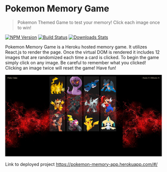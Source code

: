 # Pokemon Memory Game
> Pokemon Themed Game to test your memory!  Click each image once to win!

[![NPM Version][npm-image]][npm-url]
[![Build Status][travis-image]][travis-url]
[![Downloads Stats][npm-downloads]][npm-url]

Pokemon Memory Game is a Heroku hosted memory game.  It utilizes React.js to render the page.  Once the virtual DOM is rendered it includes 12 images that are randomized each time a card is clicked.  To begin the game simply click on any image.  Be careful to remember what you clicked!  Clicking an image twice will reset the game!  Have fun!

![](clickygame.png)

Link to deployed project https://pokemon-memory-app.herokuapp.com/#/

<!-- Markdown link & img dfn's -->
[npm-image]: https://img.shields.io/npm/v/datadog-metrics.svg?style=flat-square
[npm-url]: https://npmjs.org/package/datadog-metrics
[npm-downloads]: https://img.shields.io/npm/dm/datadog-metrics.svg?style=flat-square
[travis-image]: https://img.shields.io/travis/dbader/node-datadog-metrics/master.svg?style=flat-square
[travis-url]: https://travis-ci.org/dbader/node-datadog-metrics
[wiki]: https://github.com/yourname/yourproject/wiki
